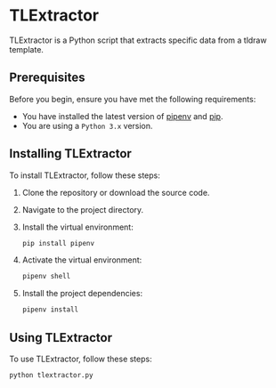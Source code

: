 # TLExtractor

TLExtractor is a Python script that extracts specific data from a tldraw template.

## Prerequisites

Before you begin, ensure you have met the following requirements:

* You have installed the latest version of [pipenv](https://pipenv.pypa.io/en/latest/) and [pip](https://pypi.org/project/pip/#history).
* You are using a `Python 3.x` version.

## Installing TLExtractor

To install TLExtractor, follow these steps:

1. Clone the repository or download the source code.
2. Navigate to the project directory.
3. Install the virtual environment:

    ```bash
    pip install pipenv
    ```

4. Activate the virtual environment:

    ```bash
    pipenv shell
    ```

5. Install the project dependencies:

    ```bash
    pipenv install
    ```

## Using TLExtractor

To use TLExtractor, follow these steps:

```bash
python tlextractor.py
```
